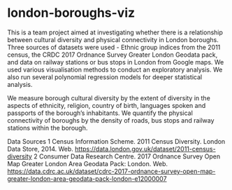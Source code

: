 # london-boroughs-viz
This is a team project aimed at investigating whether there is a relationship between cultural diversity and physical connectivity in London boroughs. Three sources of datasets were used - Ethnic group indices from the 2011 census, the CRDC 2017 Ordnance Survey Greater London Geodata pack, and data on railway stations or bus stops in London from Google maps. We used various visualisation methods to conduct an exploratory analysis. We also run several polynomial regression models for deeper statistical analysis.

We measure borough cultural diversity by the extent of diversity in the aspects of ethnicity, religion, country of birth, languages spoken and passports of the borough’s inhabitants. We quantify the physical connectivity of boroughs by the density of roads, bus stops and railway stations within the borough. 

Data Sources
1 Census Information Scheme. 2011 Census Diversity. London Data Store, 2014. Web. https://data.london.gov.uk/dataset/2011-census-diversity
2 Consumer Data Research Centre. 2017 Ordnance Survey Open Map Greater London Area Geodata Pack: London. Web. https://data.cdrc.ac.uk/dataset/cdrc-2017-ordnance-survey-open-map-greater-london-area-geodata-pack-london-e12000007
